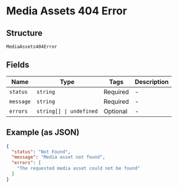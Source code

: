 
# Media Assets 404 Error

## Structure

`MediaAssets404Error`

## Fields

| Name | Type | Tags | Description |
|  --- | --- | --- | --- |
| `status` | `string` | Required | - |
| `message` | `string` | Required | - |
| `errors` | `string[] \| undefined` | Optional | - |

## Example (as JSON)

```json
{
  "status": "Not Found",
  "message": "Media asset not found",
  "errors": [
    "The requested media asset could not be found"
  ]
}
```

